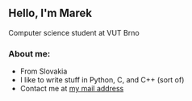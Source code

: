 ## Hello, I'm Marek
Computer science student at VUT Brno
### About me:
- From Slovakia
- I like to write stuff in Python, C, and C++ (sort of)
- Contact me at [my mail address](marekuzel1@gmail.com)
